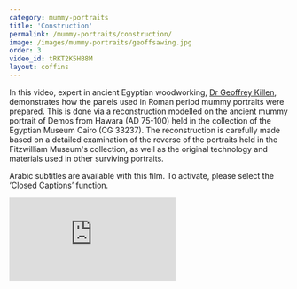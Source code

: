 ```yaml
---
category: mummy-portraits
title: 'Construction'
permalink: /mummy-portraits/construction/
image: /images/mummy-portraits/geoffsawing.jpg
order: 3
video_id: tRKT2K5HB8M
layout: coffins
---
```


In this video, expert in ancient Egyptian woodworking, [Dr Geoffrey Killen](https://egyptiancoffins.org/team/geoff-killen/), demonstrates how the panels used in Roman period mummy portraits were prepared. This is done via a reconstruction modelled on the ancient mummy portrait of Demos from Hawara (AD 75-100) held in the collection of the Egyptian Museum Cairo (CG 33237). The reconstruction is carefully made based on a detailed examination of the reverse of the portraits held in the Fitzwilliam Museum's collection, as well as the original technology and materials used in other surviving portraits.

Arabic subtitles are available with this film. To activate, please select the ‘Closed Captions’ function.

<div class="col-12 shadow-sm p-3 mx-auto mb-3 ">
    <div class="embed-responsive embed-responsive-16by9">
      <iframe class="embed-responsive-item" title="A YouTube video from the Fitzwilliam Museum"
      src="https://www.youtube.com/embed/{{$page.video_id}}" frameborder="0"
      allowfullscreen></iframe>
    </div>
 </div>



